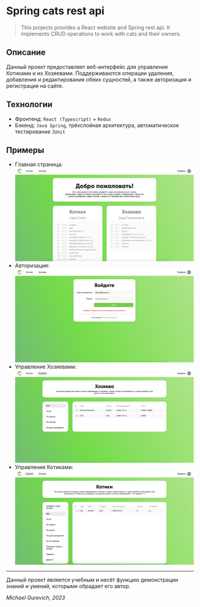# Spring cats rest api
 
> This projects provides a React website and Spring rest api. It implements CRUD operations to work with cats and their owners.

## Описание
Данный проект предоставляет веб-интерфейс для управления Котиками и их Хозяевами. Поддерживаются операции удаления, добавления и редактирования обеих сущностей, а также авторизация и регистрация на сайте.

## Технологии
- Фронтенд: `React (Typescript)` + `Redux`
- Бэкенд: `Java Spring`, трёхслойная архитектура, автоматическое тестирование `JUnit`

## Примеры
- Главная страница:
![example1](https://github.com/goosescout/SpringCats/blob/main/img/example1.png?raw=true)
- Авторизация:
![example2](https://github.com/goosescout/SpringCats/blob/main/img/example2.png?raw=true)
- Управление Хозяевами:
![example2](https://github.com/goosescout/SpringCats/blob/main/img/example3.png?raw=true)
- Управления Котиками:
![example2](https://github.com/goosescout/SpringCats/blob/main/img/example4.png?raw=true)

---
Данный проект является учебным и несёт функцию демонстрации знаний и умений, которыми обрадает его автор.

*Michael Gurevich, 2023*
